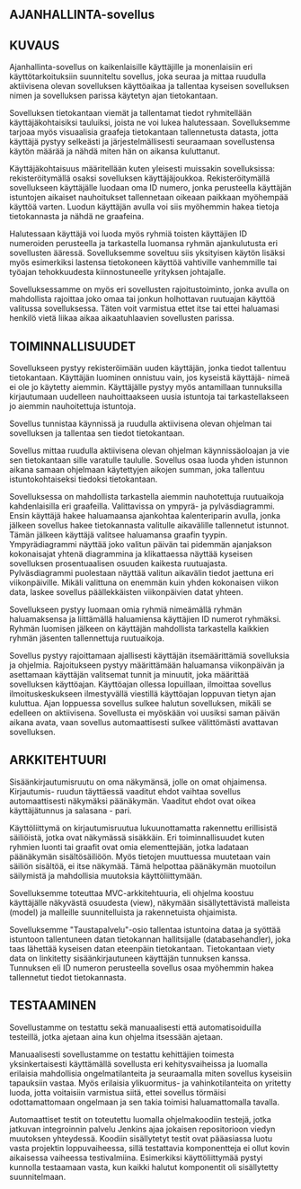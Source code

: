 ## AJANHALLINTA-sovellus

## KUVAUS

Ajanhallinta-sovellus on kaikenlaisille käyttäjille ja monenlaisiin eri käyttötarkoituksiin
suunniteltu sovellus, joka seuraa ja mittaa ruudulla aktiivisena olevan sovelluksen 
käyttöaikaa ja tallentaa kyseisen sovelluksen nimen ja sovelluksen parissa käytetyn 
ajan tietokantaan.

Sovelluksen tietokantaan viemät ja tallentamat tiedot ryhmitellään käyttäjäkohtaisiksi tauluiksi,
joista ne voi lukea halutessaan. Sovelluksemme tarjoaa myös visuaalisia graafeja 
tietokantaan tallennetusta datasta, jotta käyttäjä pystyy selkeästi ja järjestelmällisesti
seuraamaan sovellustensa käytön määrää ja nähdä miten hän on aikansa kuluttanut.

Käyttäjäkohtaisuus määritellään kuten yleisesti muissakin sovelluksissa: rekisteröitymällä
osaksi sovelluksen käyttäjäjoukkoa. Rekisteröitymällä sovellukseen käyttäjälle
luodaan oma ID numero, jonka perusteella käyttäjän istuntojen aikaiset nauhoitukset 
tallennetaan oikeaan paikkaan myöhempää käyttöä varten. Luodun käyttäjän avulla voi 
siis myöhemmin hakea tietoja tietokannasta ja nähdä ne graafeina.

Halutessaan käyttäjä voi luoda myös ryhmiä toisten käyttäjien ID numeroiden perusteella
ja tarkastella luomansa ryhmän ajankulutusta eri sovellusten ääressä. Sovelluksemme soveltuu
siis yksityisen käytön lisäksi myös esimerkiksi lastensa tietokoneen käyttöä 
vahtiville vanhemmille tai työajan tehokkuudesta kiinnostuneelle yrityksen johtajalle.

Sovelluksessamme on myös eri sovellusten rajoitustoiminto, jonka avulla on mahdollista 
rajoittaa joko omaa tai jonkun holhottavan ruutuajan käyttöä valitussa sovelluksessa.
Täten voit varmistua ettet itse tai ettei haluamasi henkilö vietä liikaa aikaa 
aikaatuhlaavien sovellusten parissa.

## TOIMINNALLISUUDET

Sovellukseen pystyy rekisteröimään uuden käyttäjän, jonka tiedot tallentuu
tietokantaan. Käyttäjän luominen onnistuu vain, jos kyseistä käyttäjä-
nimeä ei ole jo käytetty aiemmin. Käyttäjälle pystyy myös antamillaan 
tunnuksilla kirjautumaan uudelleen nauhoittaakseen uusia istuntoja tai 
tarkastellakseen jo aiemmin nauhoitettuja istuntoja.

Sovellus tunnistaa käynnissä ja ruudulla aktiivisena olevan ohjelman tai
sovelluksen ja tallentaa sen tiedot tietokantaan.

Sovellus mittaa ruudulla aktiivisena olevan ohjelman käynnissäoloajan ja 
vie sen tietokantaan sille varatulle taululle. Sovellus osaa luoda yhden
istunnon aikana samaan ohjelmaan käytettyjen aikojen summan, joka tallentuu
istuntokohtaiseksi tiedoksi tietokantaan.

Sovelluksessa on mahdollista tarkastella aiemmin nauhotettuja ruutuaikoja
kahdenlaisilla eri graafeilla. Valittavissa on ympyrä- ja pylväsdiagrammi.
Ensin käyttäjä hakee haluamaansa ajankohtaa kalenteriparin avulla, jonka jälkeen
sovellus hakee tietokannasta valitulle aikavälille tallennetut istunnot.
Tämän jälkeen käyttäjä valitsee haluamansa graafin tyypin. Ympyrädiagrammi
näyttää joko valitun päivän tai pidemmän ajanjakson kokonaisajat yhtenä diagrammina
ja klikattaessa näyttää kyseisen sovelluksen prosentuaalisen osuuden kaikesta
ruutuajasta. Pylväsdiagrammi puolestaan näyttää valitun aikavälin tiedot jaettuna 
eri viikonpäiville. Mikäli valittuna on enemmän kuin yhden kokonaisen viikon data,
laskee sovellus päällekkäisten viikonpäivien datat yhteen.

Sovellukseen pystyy luomaan omia ryhmiä nimeämällä ryhmän haluamaksensa ja
liittämällä haluamiensa käyttäjien ID numerot ryhmäksi. Ryhmän luomisen jälkeen
on käyttäjän mahdollista tarkastella kaikkien ryhmän jäsenten tallennettuja
ruutuaikoja.

Sovellus pystyy rajoittamaan ajallisesti käyttäjän itsemäärittämiä sovelluksia
ja ohjelmia. Rajoitukseen pystyy määrittämään haluamansa viikonpäivän ja asettamaan
käyttäjän valitsemat tunnit ja minuutit, joka määrittää sovelluksen käyttöajan.
Käyttöajan ollessa lopuillaan, ilmoittaa sovellus ilmoituskeskukseen ilmestyvällä
viestillä käyttöajan loppuvan tietyn ajan kuluttua. Ajan loppuessa sovellus sulkee 
halutun sovelluksen, mikäli se edelleen on aktiivisena. Sovellusta ei myöskään voi uusiksi
saman päivän aikana avata, vaan sovellus automaattisesti sulkee välittömästi avattavan 
sovelluksen.

## ARKKITEHTUURI

Sisäänkirjautumisruutu on oma näkymänsä, jolle on omat ohjaimensa. Kirjautumis-
ruudun täyttäessä vaaditut ehdot vaihtaa sovellus automaattisesti näkymäksi
päänäkymän. Vaaditut ehdot ovat oikea käyttäjätunnus ja salasana - pari.

Käyttöliittymä on kirjautumisruutua lukuunottamatta rakennettu erillisistä 
säiliöistä, jotka ovat näkymässä sisäkkäin. Eri toiminnallisuudet kuten 
ryhmien luonti tai graafit ovat omia elementtejään, jotka ladataan päänäkymän
sisältösäiliöön. Myös tietojen muuttuessa muutetaan vain säiliön sisältöä,
ei itse näkymää. Tämä helpottaa päänäkymän muotoilun säilymistä ja mahdollisia
muutoksia käyttöliittymään.

Sovelluksemme toteuttaa MVC-arkkitehtuuria, eli ohjelma koostuu käyttäjälle
näkyvästä osuudesta (view), näkymään sisällytettävistä malleista (model) ja malleille 
suunnitelluista ja rakennetuista ohjaimista.

Sovelluksemme "Taustapalvelu"-osio tallentaa istuntoina dataa ja syöttää istuntoon
tallentuneen datan tietokannan hallitsijalle (databasehandler), joka taas lähettää
kyseisen datan eteenpäin tietokantaan. Tietokantaan viety data on linkitetty
sisäänkirjautuneen käyttäjän tunnuksen kanssa. Tunnuksen eli ID numeron perusteella
sovellus osaa myöhemmin hakea tallennetut tiedot tietokannasta.


## TESTAAMINEN

Sovellustamme on testattu sekä manuaalisesti että automatisoiduilla testeillä, jotka 
ajetaan aina kun ohjelma itsessään ajetaan.

Manuaalisesti sovellustamme on testattu kehittäjien toimesta yksinkertaisesti käyttämällä
sovellusta eri kehitysvaiheissa ja luomalla erilaisia mahdollisia ongelmatilanteita
ja seuraamalla miten sovellus kyseisiin tapauksiin vastaa. Myös erilaisia ylikuormitus- ja
vahinkotilanteita on yritetty luoda, jotta voitaisiin varmistua siitä, ettei sovellus törmäisi 
odottamattomaan ongelmaan ja sen takia toimisi haluamattomalla tavalla.

Automaattiset testit on toteutettu luomalla ohjelmakoodiin testejä, jotka jatkuvan integroinnin
palvelu Jenkins ajaa jokaisen repositorioon viedyn muutoksen yhteydessä. Koodiin sisällytetyt
testit ovat pääasiassa luotu vasta projektin loppuvaiheessa, sillä testattavia komponentteja ei ollut
kovin aikaisessa vaiheessa testivalmiina. Esimerkiksi käyttöliittymää pystyi kunnolla
testaamaan vasta, kun kaikki halutut komponentit oli sisällytetty suunnitelmaan.
